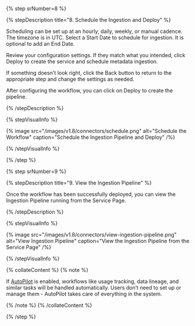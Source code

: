 {% step srNumber=8 %}

{% stepDescription title="8. Schedule the Ingestion and Deploy" %}

Scheduling can be set up at an hourly, daily, weekly, or manual cadence. The
timezone is in UTC. Select a Start Date to schedule for ingestion. It is
optional to add an End Date.

Review your configuration settings. If they match what you intended,
click Deploy to create the service and schedule metadata ingestion.

If something doesn't look right, click the Back button to return to the
appropriate step and change the settings as needed.

After configuring the workflow, you can click on Deploy to create the
pipeline.

{% /stepDescription %}

{% stepVisualInfo %}

{% image
src="/images/v1.8/connectors/schedule.png"
alt="Schedule the Workflow"
caption="Schedule the Ingestion Pipeline and Deploy" /%}

{% /stepVisualInfo %}

{% /step %}

{% step srNumber=9 %}

{% stepDescription title="9. View the Ingestion Pipeline" %}

Once the workflow has been successfully deployed, you can view the
Ingestion Pipeline running from the Service Page.

{% /stepDescription %}

{% stepVisualInfo %}

{% image
src="/images/v1.8/connectors/view-ingestion-pipeline.png"
alt="View Ingestion Pipeline"
caption="View the Ingestion Pipeline from the Service Page" /%}

{% /stepVisualInfo %}

{% collateContent %}
{% note %}

If [AutoPilot](/applications/autopilot) is enabled, workflows like usage tracking, data lineage, and similar tasks will be handled automatically. Users don’t need to set up or manage them - AutoPilot takes care of everything in the system.

{% /note %}
{% /collateContent %}

{% /step %}
